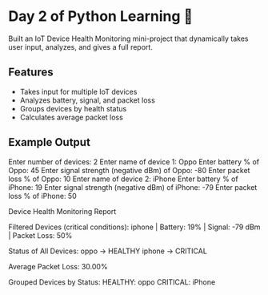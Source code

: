 # Day 2 of Python Learning 🚀
Built an IoT Device Health Monitoring mini-project that dynamically takes user input, analyzes, and gives a full report.

## Features
- Takes input for multiple IoT devices  
- Analyzes battery, signal, and packet loss  
- Groups devices by health status  
- Calculates average packet loss  

## Example Output
Enter number of devices: 2
Enter name of device 1: Oppo
Enter battery % of Oppo: 45
Enter signal strength (negative dBm) of Oppo: -80
Enter packet loss % of Oppo: 10
Enter name of device 2: iPhone
Enter battery % of iPhone: 19
Enter signal strength (negative dBm) of iPhone: -79
Enter packet loss % of iPhone: 50

 Device Health Monitoring Report 

Filtered Devices (critical conditions):
iphone | Battery: 19% | Signal: -79 dBm | Packet Loss: 50%

 Status of All Devices:
oppo → HEALTHY
iphone → CRITICAL

 Average Packet Loss: 30.00%

 Grouped Devices by Status:
HEALTHY: oppo
CRITICAL: iPhone
